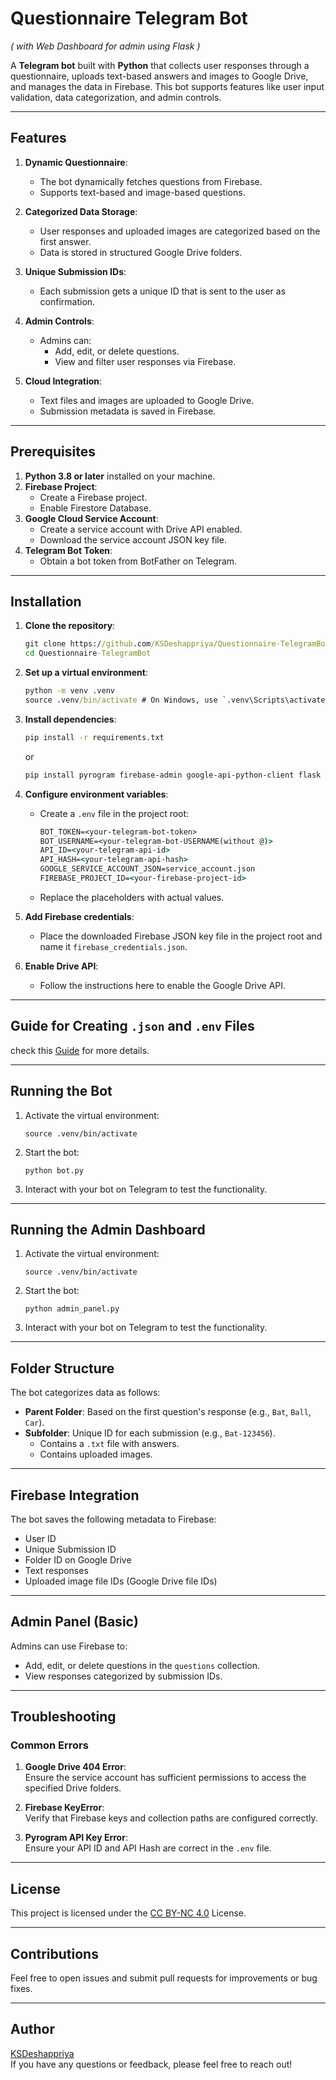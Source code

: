 Questionnaire Telegram Bot
==========================
*( with Web Dashboard for admin using Flask )*

A **Telegram bot** built with **Python** that collects user responses through a questionnaire, uploads text-based answers and images to Google Drive, and manages the data in Firebase. This bot supports features like user input validation, data categorization, and admin controls.

* * *

Features
--------

1.  **Dynamic Questionnaire**:
    
    *   The bot dynamically fetches questions from Firebase.
    *   Supports text-based and image-based questions.
2.  **Categorized Data Storage**:
    
    *   User responses and uploaded images are categorized based on the first answer.
    *   Data is stored in structured Google Drive folders.
3.  **Unique Submission IDs**:
    
    *   Each submission gets a unique ID that is sent to the user as confirmation.
4.  **Admin Controls**:
    
    *   Admins can:
        *   Add, edit, or delete questions.
        *   View and filter user responses via Firebase.

5.  **Cloud Integration**:
    
    *   Text files and images are uploaded to Google Drive.
    *   Submission metadata is saved in Firebase.

* * *

Prerequisites
-------------

1.  **Python 3.8 or later** installed on your machine.
2.  **Firebase Project**:
    *   Create a Firebase project.
    *   Enable Firestore Database.
3.  **Google Cloud Service Account**:
    *   Create a service account with Drive API enabled.
    *   Download the service account JSON key file.
4.  **Telegram Bot Token**:
    *   Obtain a bot token from BotFather on Telegram.

* * *

Installation
------------

1.  **Clone the repository**:
    
    ```cmd
    git clone https://github.com/KSDeshappriya/Questionnaire-TelegramBot.git
    cd Questionnaire-TelegramBot
    ``` 
    
2.  **Set up a virtual environment**:
    
    ```cmd
    python -m venv .venv
    source .venv/bin/activate # On Windows, use `.venv\Scripts\activate` 
    ```
    
3.  **Install dependencies**:
    
    ```bash
    pip install -r requirements.txt
    ``` 
    or
    ```bash
    pip install pyrogram firebase-admin google-api-python-client flask python-dotenv
    ```
    
4.  **Configure environment variables**:
    
    *   Create a `.env` file in the project root:
        
        ```cmd
        BOT_TOKEN=<your-telegram-bot-token>
        BOT_USERNAME=<your-telegram-bot-USERNAME(without @)>
        API_ID=<your-telegram-api-id>
        API_HASH=<your-telegram-api-hash>
        GOOGLE_SERVICE_ACCOUNT_JSON=service_account.json
        FIREBASE_PROJECT_ID=<your-firebase-project-id>
        ```
        
    *   Replace the placeholders with actual values.
5.  **Add Firebase credentials**:
    
    *   Place the downloaded Firebase JSON key file in the project root and name it `firebase_credentials.json`.
6.  **Enable Drive API**:
    
    *   Follow the instructions here to enable the Google Drive API.

* * *

Guide for Creating `.json` and `.env` Files
---------------

check this [Guide](Guide.md) for more details.

* * *

Running the Bot
---------------

1.  Activate the virtual environment:
    
    `source .venv/bin/activate` 
    
2.  Start the bot:
    
    `python bot.py` 
    
3.  Interact with your bot on Telegram to test the functionality.
    
* * *

Running the Admin Dashboard
---------------

1.  Activate the virtual environment:
    
    `source .venv/bin/activate` 
    
2.  Start the bot:
    
    `python admin_panel.py` 
    
3.  Interact with your bot on Telegram to test the functionality.

* * *

Folder Structure
----------------

The bot categorizes data as follows:

*   **Parent Folder**: Based on the first question's response (e.g., `Bat`, `Ball`, `Car`).
*   **Subfolder**: Unique ID for each submission (e.g., `Bat-123456`).
    *   Contains a `.txt` file with answers.
    *   Contains uploaded images.

* * *

Firebase Integration
--------------------

The bot saves the following metadata to Firebase:

*   User ID
*   Unique Submission ID
*   Folder ID on Google Drive
*   Text responses
*   Uploaded image file IDs (Google Drive file IDs)

* * *

Admin Panel (Basic)
-------------------

Admins can use Firebase to:

*   Add, edit, or delete questions in the `questions` collection.
*   View responses categorized by submission IDs.

* * *

Troubleshooting
---------------

### Common Errors

1.  **Google Drive 404 Error**:  
    Ensure the service account has sufficient permissions to access the specified Drive folders.
    
2.  **Firebase KeyError**:  
    Verify that Firebase keys and collection paths are configured correctly.
    
3.  **Pyrogram API Key Error**:  
    Ensure your API ID and API Hash are correct in the `.env` file.
    

* * *

License
-------

This project is licensed under the [CC BY-NC 4.0](https://creativecommons.org/licenses/by-nc/4.0/) License.

* * *

Contributions
-------------

Feel free to open issues and submit pull requests for improvements or bug fixes.

* * *

Author
------

[KSDeshappriya](https://github.com/KSDeshappriya/)  
If you have any questions or feedback, please feel free to reach out!